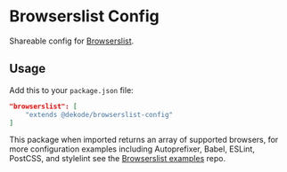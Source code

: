 # Browserslist Config
Shareable config for [Browserslist](https://www.npmjs.com/package/browserslist).

## Usage
Add this to your `package.json` file:

```json
"browserslist": [
	"extends @dekode/browserslist-config"
]
```

This package when imported returns an array of supported browsers, for more configuration examples including Autoprefixer, Babel, ESLint, PostCSS, and stylelint see the [Browserslist examples](https://github.com/ai/browserslist-example#browserslist-example) repo.
